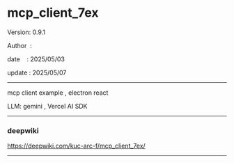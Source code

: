 ﻿# mcp_client_7ex

 Version: 0.9.1

 Author  : 

 date    : 2025/05/03
 
 update  : 2025/05/07 

***
mcp client example , electron react

LLM: gemini , Vercel AI SDK

***
### deepwiki

https://deepwiki.com/kuc-arc-f/mcp_client_7ex/


***